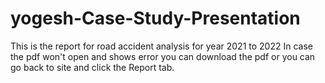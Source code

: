 # yogesh-Case-Study-Presentation
This is the report for road accident analysis for year 2021 to 2022
In case the pdf won't open and shows error you can download the pdf  or you can go back to site and click the Report tab.
